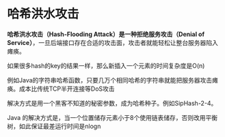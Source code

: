 # 哈希洪水攻击

**哈希洪水攻击（Hash-Flooding Attack）**是一种**拒绝服务攻击（Denial of Service）**，一旦后端接口存在合适的攻击面，攻击者就能轻松让整台服务器陷入瘫痪。

如果很多hash的key的结果一样，那么新插入一个元素的时间复杂度是O(n)

例如Java的字符串哈希函数，只要几万个相同哈希的字符串就能把服务器攻击瘫痪。成本比传统TCP半开连接等DoS攻击

解决方式是用一个黑客不知道的秘密参数，成为哈希种子。例如SipHash-2-4。

Java 的解决方式是，当一个位置储存元素小于8个使用链表储存，否则改用平衡树，如此保证最差运行时间是nlogn	